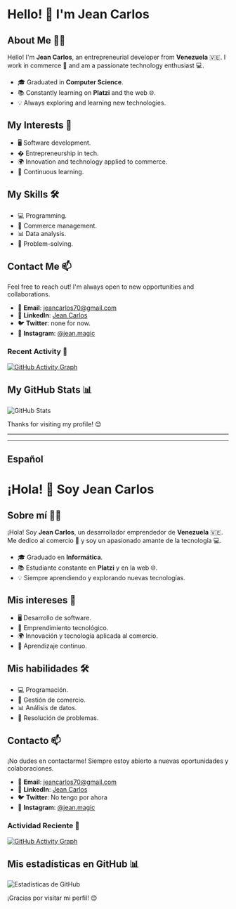 # Hello! 👋 I'm Jean Carlos

## About Me 🧑‍💻

Hello! I'm **Jean Carlos**, an entrepreneurial developer from **Venezuela** 🇻🇪. I work in commerce 🛒 and am a passionate technology enthusiast 💻. 

- 🎓 Graduated in **Computer Science**.
- 📚 Constantly learning on **Platzi** and the web 🌐.
- 💡 Always exploring and learning new technologies.

## My Interests 🌟

- 🖥️ Software development.
- � Entrepreneurship in tech.
- 🌍 Innovation and technology applied to commerce.
- 📖 Continuous learning.

## My Skills 🛠️

- 💻 Programming.
- 🛒 Commerce management.
- 📊 Data analysis.
- 🔧 Problem-solving.

## Contact Me 📫

Feel free to reach out! I'm always open to new opportunities and collaborations.

- 📧 **Email**: [jeancarlos70@gmail.com](mailto:jeancarlos70@gmal.com)
- 💼 **LinkedIn**: [Jean Carlos](https://www.linkedin.com/in/jeanmaster/)
- 🐦 **Twitter**: none for now.
- 📸 **Instagram**: [@jean.magic](https://www.instagram.com/jean.magic/)

### Recent Activity 🚀

[![GitHub Activity Graph](https://github-readme-activity-graph.vercel.app/graph?username=jeanMaster&theme=github)](https://github.com/jeanMaster)


## My GitHub Stats 📊

![GitHub Stats](https://github-readme-stats.vercel.app/api?username=yourusername&show_icons=true&theme=radical)

Thanks for visiting my profile! 😊
_____________________________________________________________________________________________________________________________________________________________________________
_____________________________________________________________________________________________________________________________________________________________________________

## Español

# ¡Hola! 👋 Soy Jean Carlos

## Sobre mí 🧑‍💻

¡Hola! Soy **Jean Carlos**, un desarrollador emprendedor de **Venezuela** 🇻🇪. Me dedico al comercio 🛒 y soy un apasionado amante de la tecnología 💻. 

- 🎓 Graduado en **Informática**.
- 📚 Estudiante constante en **Platzi** y en la web 🌐.
- 💡 Siempre aprendiendo y explorando nuevas tecnologías.

## Mis intereses 🌟

- 🖥️ Desarrollo de software.
- 🚀 Emprendimiento tecnológico.
- 🌍 Innovación y tecnología aplicada al comercio.
- 📖 Aprendizaje continuo.

## Mis habilidades 🛠️

- 💻 Programación.
- 🛒 Gestión de comercio.
- 📊 Análisis de datos.
- 🔧 Resolución de problemas.

## Contacto 📫

¡No dudes en contactarme! Siempre estoy abierto a nuevas oportunidades y colaboraciones.

- 📧 **Email**: [jeancarlos70@gmail.com](mailto:jeancarlos70@gmal.com)
- 💼 **LinkedIn**: [Jean Carlos](https://www.linkedin.com/in/jeanmaster/)
- 🐦 **Twitter**: No tengo por ahora
- 📸 **Instagram**: [@jean.magic](https://www.instagram.com/jean.magic/)

### Actividad Reciente 🚀

[![GitHub Activity Graph](https://github-readme-activity-graph.vercel.app/graph?username=jeanMaster&theme=github)](https://github.com/jeanMaster)

## Mis estadísticas en GitHub 📊

![Estadísticas de GitHub](https://github-readme-stats.vercel.app/api?username=tuusuario&show_icons=true&theme=radical)

¡Gracias por visitar mi perfil! 😊
